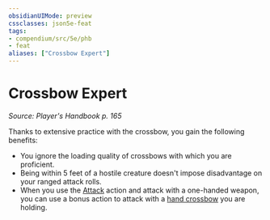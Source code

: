 ```yaml
---
obsidianUIMode: preview
cssclasses: json5e-feat
tags:
- compendium/src/5e/phb
- feat
aliases: ["Crossbow Expert"]
---
```

# Crossbow Expert
*Source: Player's Handbook p. 165*  

Thanks to extensive practice with the crossbow, you gain the following benefits:

- You ignore the loading quality of crossbows with which you are proficient.  
- Being within 5 feet of a hostile creature doesn't impose disadvantage on your ranged attack rolls.  
- When you use the [Attack](2-Mechanics/CLI/rules/actions.md#Attack) action and attack with a one-handed weapon, you can use a bonus action to attack with a [hand crossbow](2-Mechanics/CLI/items/hand-crossbow.md) you are holding.